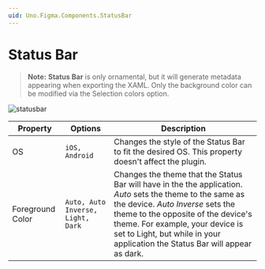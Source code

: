 ```yaml
---
uid: Uno.Figma.Components.StatusBar
---
```


# Status Bar

> **Note:**  **Status Bar** is only ornamental, but it will generate metadata appearing when exporting the XAML. Only the background color can be modified  via the Selection colors option.

![statusbar](./images/statusbar.png)

| Property         | Options                           | Description                                                  |
| ---------------- | --------------------------------- | ------------------------------------------------------------ |
| OS               | `iOS, Android`                    | Changes the style of the Status Bar to fit the desired OS. This property doesn't affect the plugin. |
| Foreground Color | `Auto, Auto Inverse, Light, Dark` | Changes the theme that the Status Bar will have in the the application. *Auto* sets the theme to the same as the device. *Auto Inverse* sets the theme to the opposite of the device's theme. For example, your device is set to Light, but while in your application the Status Bar will appear as dark. |

